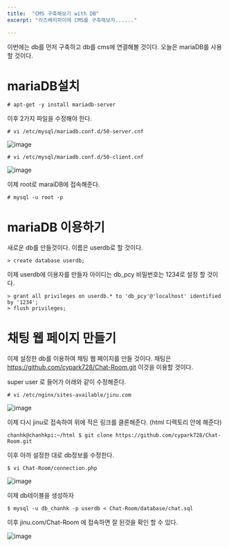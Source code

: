 ```yaml
---
title:  "CMS 구축해보기 with DB"
excerpt: "라즈베리파이에 CMS를 구축해보자......"

---
```



이번에는 db를 먼저 구축하고 db를 cms에 연결해볼 것이다. 
오늘은 mariaDB를 사용할 것이다. 

# mariaDB설치

```
# apt-get -y install mariadb-server
```

이후 2가지 파일을 수정해야 한다. 

```
# vi /etc/mysql/mariadb.conf.d/50-server.cnf
```

![image](https://user-images.githubusercontent.com/48200520/84038550-0d0b5580-a9db-11ea-9c5b-e96b2b4b9a32.png)

```
# vi /etc/mysql/mariadb.conf.d/50-client.cnf
```

![image](https://user-images.githubusercontent.com/48200520/84038660-290ef700-a9db-11ea-8e11-c366bc93619c.png)

이제 root로 maraiDB에 접속해준다. 
```
# mysql -u root -p
```

# mariaDB 이용하기

새로운 db를 만들것이다. 이름은 userdb로 할 것이다. 

```
> create database userdb;
```

이제 userdb에 이용자를 만들자 아이디는 db_pcy 비밀번호는 1234로 설정 할 것이다. 

```
> grant all privileges on userdb.* to 'db_pcy'@'localhost' identified by '1234';
> flush privileges;
```

# 채팅 웹 페이지 만들기

이제 설정한 db를 이용하여 채팅 웹 페이지를 만들 것이다. 
채팅은 https://github.com/cypark728/Chat-Room.git 이것을 이용할 것이다. 

super user 로 들어가 아래와 같이 수정해준다. 
```
# vi /etc/nginx/sites-available/jinu.com
```
![image](https://user-images.githubusercontent.com/48200520/84039610-763f9880-a9dc-11ea-8a6e-df8c5d5b3563.png)

이제 다시 jinu로 접속하여 위에 적은 링크를 클론해준다. (html 디렉토리 안에 해준다)

```
chanhk@chanhkpi:~/html $ git clone https://github.com/cypark728/Chat-Room.git
```

이후 아까 설정한 대로 db정보를 수정한다. 
```
$ vi Chat-Room/connection.php
```
![image](https://user-images.githubusercontent.com/48200520/84039869-d7676c00-a9dc-11ea-8933-430a1d961255.png)

이제 db테이블을 생성하자 
```
$ mysql -u db_chanhk -p userdb < Chat-Room/database/chat.sql
```

이후 jinu.com/Chat-Room 에 접속하면 잘 된것을 확인 할 수 있다. 

![image](https://user-images.githubusercontent.com/48200520/84039987-febe3900-a9dc-11ea-875c-3165f53746df.png)

